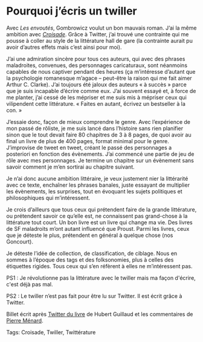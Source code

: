 # Pourquoi j&#8217;écris un twiller

Avec *Les envoutés*, Gombrowicz voulut un bon mauvais roman. J’ai la même ambition avec [*Croisade*](http://twiller.tcrouzet.com/). Grâce à Twitter, j’ai trouvé une contrainte qui me pousse à coller au style de la littérature hall de gare (la contrainte aurait pu avoir d’autres effets mais c’est ainsi pour moi).<span id="more-9612"></span>

J’ai une admiration sincère pour tous ces auteurs, qui avec des phrases maladroites, convenues, des personnages caricaturaux, sont néanmoins capables de nous captiver pendant des heures (ça m’intéresse d’autant que la psychologie romanesque m’agace – peut-être la raison qui me fait aimer Arthur C. Clarke). J’ai toujours été jaloux des auteurs « à succès » parce que je suis incapable d’écrire comme eux. J’ai souvent essayé et, à force de me planter, j’ai cessé de les mépriser et me suis mis à mépriser ceux qui vilipendent cette littérature. « Faites en autant, écrivez un bestseller à la con. »

J’essaie donc, façon de mieux comprendre le genre. Avec l’expérience de mon passé de rôliste, je me suis lancé dans l’histoire sans rien planifier sinon que le tout devait faire 80 chapitres de 3 à 8 pages, de quoi avoir au final un livre de plus de 400 pages, format minimal pour le genre. J’improvise de tweet en tweet, créant le passé des personnages a posteriori en fonction des évènements. J’ai commencé une partie de jeu de rôle avec mes personnages. Je termine un chapitre sur un évènement sans savoir comment je m’en sortirai au chapitre suivant.

Je n’ai donc aucune ambition littéraire, je veux justement nier la littérarité avec ce texte, enchaîner les phrases banales, juste essayant de multiplier les évènements, les surprises, tout en évoquant les sujets politiques et philosophiques qui m’intéressent.

Je crois d’ailleurs que tous ceux qui prétendent faire de la grande littérature, ou prétendent savoir ce qu’elle est, ne connaissent pas grand-chose à la littérature tout court. Un bon livre est un livre qui change ma vie. Des livres de SF maladroits m’ont autant influencé que Proust. Parmi les livres, ceux que je déteste le plus, prétendent en général à quelque chose (nos Goncourt).

Je déteste l’idée de collection, de classification, de ciblage. Nous en sommes à l’époque des tags et des folksonomies, plus à celles des étiquettes rigides. Tous ceux qui s’en réfèrent à elles ne m’intéressent pas.

PS1 : Je révolutionne pas la littérature avec le twiller mais ma façon d'écrire, c'est déjà pas mal.

PS2 : Le twiller n’est pas fait pour être lu sur Twitter. Il est écrit grâce à Twitter.

Billet écrit après [Twitter du livre](http://lafeuille.homo-numericus.net/2009/09/twitter-du-livre.html) de Hubert Guillaud et les commentaires de [Pierre Ménard](http://blog.liminaire.fr/).

Tags: Croisade, Twiller, Twittérature